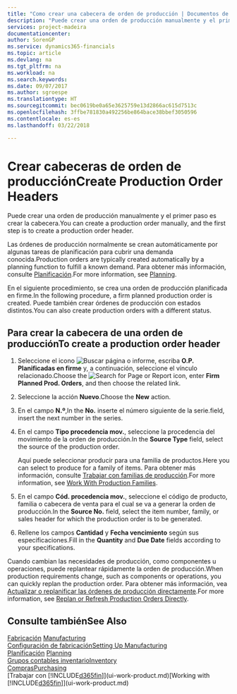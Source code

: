 ```yaml
---
title: "Como crear una cabecera de orden de producción | Documentos de Microsoft"
description: "Puede crear una orden de producción manualmente y el primer paso es crear la cabecera."
services: project-madeira
documentationcenter: 
author: SorenGP
ms.service: dynamics365-financials
ms.topic: article
ms.devlang: na
ms.tgt_pltfrm: na
ms.workload: na
ms.search.keywords: 
ms.date: 09/07/2017
ms.author: sgroespe
ms.translationtype: HT
ms.sourcegitcommit: bec0619be0a65e3625759e13d2866ac615d7513c
ms.openlocfilehash: 3ffbe781830a492256be864bace38bbef3050596
ms.contentlocale: es-es
ms.lasthandoff: 03/22/2018

---
```

# <a name="create-production-order-headers"></a><span data-ttu-id="9cce2-103">Crear cabeceras de orden de producción</span><span class="sxs-lookup"><span data-stu-id="9cce2-103">Create Production Order Headers</span></span>
<span data-ttu-id="9cce2-104">Puede crear una orden de producción manualmente y el primer paso es crear la cabecera.</span><span class="sxs-lookup"><span data-stu-id="9cce2-104">You can create a production order manually, and the first step is to create a production order header.</span></span>

<span data-ttu-id="9cce2-105">Las órdenes de producción normalmente se crean automáticamente por algunas tareas de planificación para cubrir una demanda conocida.</span><span class="sxs-lookup"><span data-stu-id="9cce2-105">Production orders are typically created automatically by a planning function to fulfill a known demand.</span></span> <span data-ttu-id="9cce2-106">Para obtener más información, consulte [Planificación](production-planning.md).</span><span class="sxs-lookup"><span data-stu-id="9cce2-106">For more information, see [Planning](production-planning.md).</span></span>   

<span data-ttu-id="9cce2-107">En el siguiente procedimiento, se crea una orden de producción planificada en firme.</span><span class="sxs-lookup"><span data-stu-id="9cce2-107">In the following procedure, a firm planned production order is created.</span></span> <span data-ttu-id="9cce2-108">Puede también crear órdenes de producción con estados distintos.</span><span class="sxs-lookup"><span data-stu-id="9cce2-108">You can also create production orders with a different status.</span></span>  

## <a name="to-create-a-production-order-header"></a><span data-ttu-id="9cce2-109">Para crear la cabecera de una orden de producción</span><span class="sxs-lookup"><span data-stu-id="9cce2-109">To create a production order header</span></span>  
1.  <span data-ttu-id="9cce2-110">Seleccione el icono ![Buscar página o informe](media/ui-search/search_small.png "icono Buscar página o informe"), escriba **O.P. Planificadas en firme** y, a continuación, seleccione el vínculo relacionado.</span><span class="sxs-lookup"><span data-stu-id="9cce2-110">Choose the ![Search for Page or Report](media/ui-search/search_small.png "Search for Page or Report icon") icon, enter **Firm Planned Prod. Orders**, and then choose the related link.</span></span>  
2.  <span data-ttu-id="9cce2-111">Seleccione la acción **Nuevo**.</span><span class="sxs-lookup"><span data-stu-id="9cce2-111">Choose the **New** action.</span></span>  
3.  <span data-ttu-id="9cce2-112">En el campo **N.º**,</span><span class="sxs-lookup"><span data-stu-id="9cce2-112">In the **No.**</span></span> <span data-ttu-id="9cce2-113">inserte el número siguiente de la serie.</span><span class="sxs-lookup"><span data-stu-id="9cce2-113">field, insert the next number in the series.</span></span>  
4.  <span data-ttu-id="9cce2-114">En el campo **Tipo procedencia mov.**, seleccione la procedencia del movimiento de la orden de producción.</span><span class="sxs-lookup"><span data-stu-id="9cce2-114">In the **Source Type** field, select the source of the production order.</span></span>

    <span data-ttu-id="9cce2-115">Aquí puede seleccionar producir para una familia de productos.</span><span class="sxs-lookup"><span data-stu-id="9cce2-115">Here you can select to produce for a family of items.</span></span> <span data-ttu-id="9cce2-116">Para obtener más información, consulte [Trabajar con familias de producción](production-how-work-family.md).</span><span class="sxs-lookup"><span data-stu-id="9cce2-116">For more information, see [Work With Production Families](production-how-work-family.md).</span></span>
5.  <span data-ttu-id="9cce2-117">En el campo **Cód. procedencia mov.**, seleccione el código de producto, familia o cabecera de venta para el cual se va a generar la orden de producción.</span><span class="sxs-lookup"><span data-stu-id="9cce2-117">In the **Source No.** field, select the item number, family, or sales header for which the production order is to be generated.</span></span>  
6.  <span data-ttu-id="9cce2-118">Rellene los campos **Cantidad** y **Fecha vencimiento** según sus especificaciones.</span><span class="sxs-lookup"><span data-stu-id="9cce2-118">Fill in the **Quantity** and **Due Date** fields according to your specifications.</span></span>  

<span data-ttu-id="9cce2-119">Cuando cambian las necesidades de producción, como componentes u operaciones, puede replantear rápidamente la orden de producción.</span><span class="sxs-lookup"><span data-stu-id="9cce2-119">When production requirements change, such as components or operations, you can quickly replan the production order.</span></span> <span data-ttu-id="9cce2-120">Para obtener más información, vea [Actualizar o replanificar las órdenes de producción directamente](production-how-to-replan-refresh-production-orders.md).</span><span class="sxs-lookup"><span data-stu-id="9cce2-120">For more information, see [Replan or Refresh Production Orders Directly](production-how-to-replan-refresh-production-orders.md).</span></span> 

## <a name="see-also"></a><span data-ttu-id="9cce2-121">Consulte también</span><span class="sxs-lookup"><span data-stu-id="9cce2-121">See Also</span></span>  
<span data-ttu-id="9cce2-122">[Fabricación](production-manage-manufacturing.md)  </span><span class="sxs-lookup"><span data-stu-id="9cce2-122">[Manufacturing](production-manage-manufacturing.md)  </span></span>  
[<span data-ttu-id="9cce2-123">Configuración de fabricación</span><span class="sxs-lookup"><span data-stu-id="9cce2-123">Setting Up Manufacturing</span></span>](production-configure-production-processes.md)  
<span data-ttu-id="9cce2-124">[Planificación](production-planning.md)    </span><span class="sxs-lookup"><span data-stu-id="9cce2-124">[Planning](production-planning.md)    </span></span>  
[<span data-ttu-id="9cce2-125">Grupos contables inventario</span><span class="sxs-lookup"><span data-stu-id="9cce2-125">Inventory</span></span>](inventory-manage-inventory.md)  
[<span data-ttu-id="9cce2-126">Compras</span><span class="sxs-lookup"><span data-stu-id="9cce2-126">Purchasing</span></span>](purchasing-manage-purchasing.md)  
<span data-ttu-id="9cce2-127">[Trabajar con [!INCLUDE[d365fin](includes/d365fin_md.md)]](ui-work-product.md)</span><span class="sxs-lookup"><span data-stu-id="9cce2-127">[Working with [!INCLUDE[d365fin](includes/d365fin_md.md)]](ui-work-product.md)</span></span>

